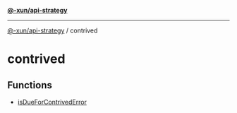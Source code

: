 [**@-xun/api-strategy**](../README.md)

***

[@-xun/api-strategy](../README.md) / contrived

# contrived

## Functions

- [isDueForContrivedError](functions/isDueForContrivedError.md)
